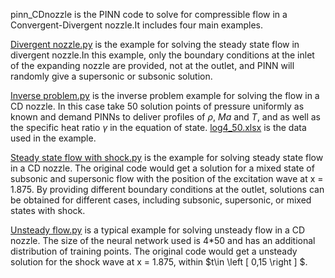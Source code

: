 pinn_CDnozzle is the PINN code to solve for compressible flow in a Convergent-Divergent nozzle.It includes four main examples.  

[Divergent nozzle.py](https://github.com/szl-c/pinn_CDnozzle/blob/main/Divergent%20nozzle.py) is the example for solving the steady state flow in divergent nozzle.In this example, only the boundary conditions at the inlet of the expanding nozzle are provided, not at the outlet, and PINN will randomly give a supersonic or subsonic solution.  

[Inverse problem.py](https://github.com/szl-c/pinn_CDnozzle/blob/main/Inverse%20problem.py) is the inverse problem example for solving the flow in a CD nozzle. In this case take $50$ solution points of pressure uniformly as known and demand PINNs to deliver profiles of $\rho$, $Ma$ and $T$, and as well as the specific heat ratio $\gamma$ in the equation of state. [log4_50.xlsx](https://github.com/szl-c/pinn_CDnozzle/blob/main/log4_50.xlsx) is the data used in the example.  

[Steady state flow with shock.py](https://github.com/szl-c/pinn_CDnozzle/blob/main/Steady%20state%20flow%20with%20shock.py) is the example for solving steady state flow in a CD nozzle. The original code would get a solution for a mixed state of subsonic and supersonic flow with the position of the excitation wave at x = 1.875. By providing different boundary conditions at the outlet, solutions can be obtained for different cases, including subsonic, supersonic, or mixed states with shock.  

[Unsteady flow.py](https://github.com/szl-c/pinn_CDnozzle/blob/main/Unsteady%20flow.py) is a typical example for solving unsteady flow in a CD nozzle. The size of the neural network used is 4*50 and has an additional distribution of training points. The original code would get a unsteady solution for the shock wave at x = 1.875, within $t\in \left [ 0,15 \right ] $.
